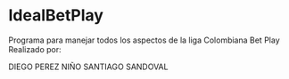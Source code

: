 # IdealBetPlay
Programa para manejar todos los aspectos de la liga Colombiana Bet Play
Realizado por:  

DIEGO PEREZ NIÑO
SANTIAGO SANDOVAL 
